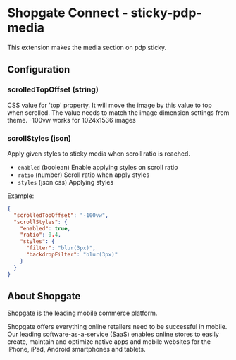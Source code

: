 # Shopgate Connect - sticky-pdp-media

This extension makes the media section on pdp sticky.

## Configuration

### scrolledTopOffset (string)
CSS value for 'top' property. It will move the image by this value to top when scrolled.
The value needs to match the image dimension settings from theme. -100vw works for 1024x1536 images

### scrollStyles (json)
Apply given styles to sticky media when scroll ratio is reached.

- `enabled` (boolean) Enable applying styles on scroll ratio
- `ratio` (number) Scroll ratio when apply styles
- `styles` (json css) Applying styles

Example:
```json
{
  "scrolledTopOffset": "-100vw",
  "scrollStyles": {
    "enabled": true,
    "ratio": 0.4,
    "styles": {
      "filter": "blur(3px)",
      "backdropFilter": "blur(3px)"
    }
  }
}
```

## About Shopgate

Shopgate is the leading mobile commerce platform.

Shopgate offers everything online retailers need to be successful in mobile. Our leading
software-as-a-service (SaaS) enables online stores to easily create, maintain and optimize native
apps and mobile websites for the iPhone, iPad, Android smartphones and tablets.
